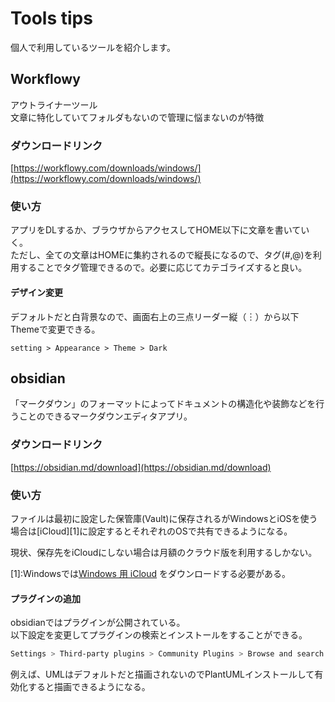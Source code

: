 # Tools tips

個人で利用しているツールを紹介します。

## Workflowy

アウトライナーツール<br />
文章に特化していてフォルダもないので管理に悩まないのが特徴

### ダウンロードリンク

[https://workflowy.com/downloads/windows/](https://workflowy.com/downloads/windows/)

### 使い方

アプリをDLするか、ブラウザからアクセスしてHOME以下に文章を書いていく。<br />
ただし、全ての文章はHOMEに集約されるので縦長になるので、タグ(#,@)を利用することでタグ管理できるので。必要に応じてカテゴライズすると良い。

#### デザイン変更

デフォルトだと白背景なので、画面右上の三点リーダー縦（︙）から以下Themeで変更できる。

```text
setting > Appearance > Theme > Dark
```

## obsidian

「マークダウン」のフォーマットによってドキュメントの構造化や装飾などを行うことのできるマークダウンエディタアプリ。

### ダウンロードリンク

[https://obsidian.md/download](https://obsidian.md/download)

### 使い方

ファイルは最初に設定した保管庫(Vault)に保存されるがWindowsとiOSを使う場合は\[iCloud\]\[1\]に設定するとそれぞれのOSで共有できるようになる。

現状、保存先をiCloudにしない場合は月額のクラウド版を利用するしかない。

\[1\]:Windowsでは[Windows 用 iCloud](https://support.apple.com/ja-jp/HT204283) をダウンロードする必要がある。

#### プラグインの追加

obsidianではプラグインが公開されている。<br />
以下設定を変更してプラグインの検索とインストールをすることができる。

```bash
Settings > Third-party plugins > Community Plugins > Browse and search for PlantUML
```

例えば、UMLはデフォルトだと描画されないのでPlantUMLインストールして有効化すると描画できるようになる。
